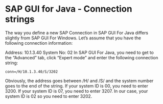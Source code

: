 # SAP GUI for Java - Connection strings

The way you define a new SAP Connection in SAP GUI For Java differs slightly from SAP GUI For Windows. Let’s assume that you have the following connection information:

Address: 10.1.3.40
System No: 02
In SAP GUI For Java, you need to get to the “Advanced” tab, click “Expert mode” and enter the following connection string:

```
conn=/H/10.1.3.40/S/3202
```

Obviously, the address goes between /H/ and /S/ and the system number goes to the end of the string. If your system ID is 00, you need to enter 3200. If your system ID is 07, you need to enter 3207. In our case, your system ID is 02 so you need to enter 3202.